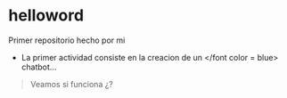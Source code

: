 # helloword
Primer repositorio hecho por mi 
- La primer actividad consiste en la creacion de un </font color = blue> chatbot... <font/>
> Veamos si funciona ¿?
